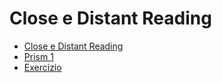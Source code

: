 # Close e Distant Reading

* [Close e Distant Reading ](close-reading.md)
* [Prism 1](prism-part-one.md)
* [Exercizio](exercises.md)
